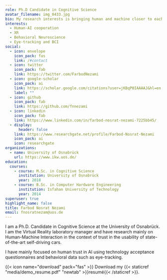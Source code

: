 ```yaml
---
role: Ph.D Candidate in Cognitive Science
avatar_filename: img_0433.jpg
bio: My research interests is bringing human and machine closer to each other
interests:
  - Human-AI cooperation
  - XR
  - Behavioral Neuroscience
  - Eye-tracking and BCI
social:
  - icon: envelope
    icon_pack: fas
    link: /#contact
  - icon: twitter
    icon_pack: fab
    link: https://twitter.com/FarbodNezami
  - icon: google-scholar
    icon_pack: ai
    link: https://scholar.google.com/citations?user=jKBqP0IAAAAJ&hl=en
    label: ""
  - icon: github
    icon_pack: fab
    link: https://github.com/fnnezami
  - icon: linkedin
    icon_pack: fab
    link: https://www.linkedin.com/in/farbod-nosrat-nezami-7225bb45/
  - display:
      header: false
    link: https://www.researchgate.net/profile/Farbod-Nosrat-Nezami
    icon_pack: ai
    icon: researchgate
organizations:
  - name: University of Osnabrück
    url: https://www.ikw.uos.de/
education:
  courses:
    - course: M.Sc. in Cognitive Science
      institution: University of Osnabrück
      year: 2018
    - course: B.Sc. in Computer Hardware Engineering
      institution: Isfahan University of Technology
      year: 2014
superuser: true
highlight_name: false
title: Farbod Nosrat Nezami
email: fnosratnezam@uos.de
---
```

I am a Ph.D. Candidate in Cognitive Science at the University of Osnabrück.  I am the  Virtual Reality laboratory manager and have research mainly on Human-Machine Interaction in the context of trust in the usability of state-of-the-art self-driving cars. 

I have mainly focused on human trust in AI using technology acceptance questionnaires and behavioral data such as eye-tracking.

{{< icon name="download" pack="fas" >}} Download my {{< staticref "media/demo_resume.pdf" "newtab" >}}resumé{{< /staticref >}}.